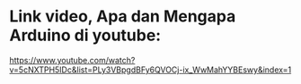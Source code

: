 # Link video, Apa dan Mengapa Arduino di youtube:

https://www.youtube.com/watch?v=5cNXTPH5IDc&list=PLy3VBpgdBFy6QVOCj-ix_WwMahYYBEswy&index=1
